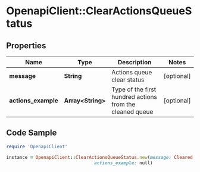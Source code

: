 # OpenapiClient::ClearActionsQueueStatus

## Properties

Name | Type | Description | Notes
------------ | ------------- | ------------- | -------------
**message** | **String** | Actions queue clear status | [optional] 
**actions_example** | **Array&lt;String&gt;** | Type of the first hundred actions from the cleaned queue | [optional] 

## Code Sample

```ruby
require 'OpenapiClient'

instance = OpenapiClient::ClearActionsQueueStatus.new(message: Cleared 3 actions,
                                 actions_example: null)
```


